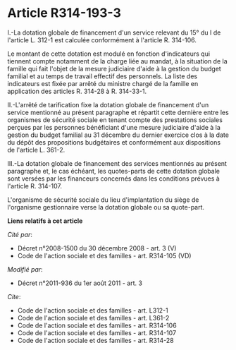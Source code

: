 # Article R314-193-3

I.-La dotation globale de financement d'un service relevant du 15° du I de l'article L. 312-1 est calculée conformément à
l'article R. 314-106. 

Le montant de cette dotation est modulé en fonction d'indicateurs qui tiennent compte notamment de la charge liée au mandat,
à la situation de la famille qui fait l'objet de la mesure judiciaire d'aide à la gestion du budget familial et au temps de
travail effectif des personnels. La liste des indicateurs est fixée par arrêté du ministre chargé de la famille en
application des articles R. 314-28 à R. 314-33-1. 

II.-L'arrêté de tarification fixe la dotation globale de financement d'un service mentionné au présent paragraphe et répartit
cette dernière entre les organismes de sécurité sociale en tenant compte des prestations sociales perçues par les personnes
bénéficiant d'une mesure judiciaire d'aide à la gestion du budget familial au 31 décembre du dernier exercice clos à la date
du dépôt des propositions budgétaires et conformément aux dispositions de l'article L. 361-2. 

III.-La dotation globale de financement des services mentionnés au présent paragraphe et, le cas échéant, les quotes-parts de
cette dotation globale sont versées par les financeurs concernés dans les conditions prévues à l'article R. 314-107.

L'organisme de sécurité sociale du lieu d'implantation du siège de l'organisme gestionnaire verse la dotation globale ou sa
quote-part.

**Liens relatifs à cet article**

_Cité par_:

  - Décret n°2008-1500 du 30 décembre 2008 - art. 3 (V)
  - Code de l'action sociale et des familles - art. R314-105 (VD)

_Modifié par_:

  - Décret n°2011-936 du 1er août 2011 - art. 3

_Cite_:

  - Code de l'action sociale et des familles - art. L312-1
  - Code de l'action sociale et des familles - art. L361-2
  - Code de l'action sociale et des familles - art. R314-106
  - Code de l'action sociale et des familles - art. R314-107
  - Code de l'action sociale et des familles - art. R314-28
